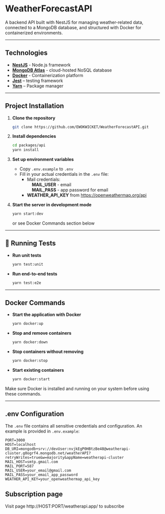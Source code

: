 # WeatherForecastAPI

A backend API built with NestJS for managing weather-related data, connected to a MongoDB database, and structured with Docker for containerized environments.

---

## Technologies

- **[NestJS](https://nestjs.com/)** - Node.js framework
- **[MongoDB Atlas](https://www.mongodb.com/atlas)** - cloud-hosted NoSQL database
- **[Docker](https://www.docker.com/)** - Containerization platform
- **[Jest](https://jestjs.io/)** – testing framework
- **[Yarn](https://yarnpkg.com/)** – Package manager

---

## Project Installation

1. **Clone the repository**

   ```bash
   git clone https://github.com/EWOKWICKET/WeatherForecastAPI.git
   ```

2. **Install dependencies**

   ```bash
   cd packages/api
   yarn install
   ```

3. **Set up environment variables**

   - Copy `.env.example` to `.env`
   - Fill in your actual credentials in the `.env` file:
     - Mail credentials:\
        &nbsp;&nbsp;&nbsp; **MAIL_USER** - email\
        &nbsp;&nbsp;&nbsp; **MAIL_PASS** - app password for email
     - **WEATHER_API_KEY** from https://openweathermap.org/api

4. **Start the server in development mode**

   ```bash
   yarn start:dev
   ```

   or see Docker Commands section below

---

## 🧪 Running Tests

- **Run unit tests**

  ```bash
  yarn test:unit
  ```

- **Run end-to-end tests**
  ```bash
  yarn test:e2e
  ```

---

## Docker Commands

- **Start the application with Docker**

  ```bash
  yarn docker:up
  ```

- **Stop and remove containers**

  ```bash
  yarn docker:down
  ```

- **Stop containers without removing**

  ```bash
  yarn docker:stop
  ```

- **Start existing containers**

  ```bash
  yarn docker:start
  ```

Make sure Docker is installed and running on your system before using these commands.

---

## .env Configuration

The `.env` file contains all sensitive credentials and configuration. An example is provided in `.env.example`:

```env
PORT=3000
HOST=localhost
DB_URI=mongodb+srv://devUser:nvjkEgP0HBtzBe48@weatherapi-cluster.g0ogrf4.mongodb.net/weatherAPI?retryWrites=true&w=majority&appName=weatherapi-cluster
MAIL_HOST=smtp.gmail.com
MAIL_PORT=587
MAIL_USER=your_email@gmail.com
MAIL_PASS=your_email_app_password
WEATHER_API_KEY=your_openweathermap_api_key
```

## Subscription page

Visit page http://HOST:PORT/weatherapi.app/ to subscribe
